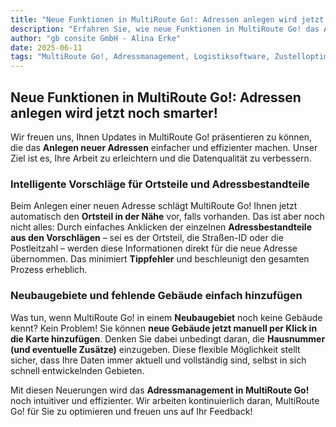 ```yaml
---
title: "Neue Funktionen in MultiRoute Go!: Adressen anlegen wird jetzt noch smarter!"
description: "Erfahren Sie, wie neue Funktionen in MultiRoute Go! das Anlegen von Adressen mit intelligenten Vorschlägen für Ortsteile und der einfachen Erfassung von Neubaugebieten revolutionieren – für effizienteres Adressmanagement und weniger Tippfehler."
author: "gb consite GmbH - Alina Erke"
date: 2025-06-11
tags: "MultiRoute Go!, Adressmanagement, Logistiksoftware, Zustelloptimierung, Geodaten, Neubaugebiete, Effizienz"
---
```


## Neue Funktionen in MultiRoute Go!: Adressen anlegen wird jetzt noch smarter!

Wir freuen uns, Ihnen Updates in MultiRoute Go! präsentieren zu können, die das **Anlegen neuer Adressen** einfacher und effizienter machen. Unser Ziel ist es, Ihre Arbeit zu erleichtern und die Datenqualität zu verbessern.
<!-- more -->
### Intelligente Vorschläge für Ortsteile und Adressbestandteile

Beim Anlegen einer neuen Adresse schlägt MultiRoute Go! Ihnen jetzt automatisch den **Ortsteil in der Nähe** vor, falls vorhanden. Das ist aber noch nicht alles: Durch einfaches Anklicken der einzelnen **Adressbestandteile aus den Vorschlägen** – sei es der Ortsteil, die Straßen-ID oder die Postleitzahl – werden diese Informationen direkt für die neue Adresse übernommen. Das minimiert **Tippfehler** und beschleunigt den gesamten Prozess erheblich.

### Neubaugebiete und fehlende Gebäude einfach hinzufügen

Was tun, wenn MultiRoute Go! in einem **Neubaugebiet** noch keine Gebäude kennt? Kein Problem! Sie können **neue Gebäude jetzt manuell per Klick in die Karte hinzufügen**. Denken Sie dabei unbedingt daran, die **Hausnummer (und eventuelle Zusätze)** einzugeben. Diese flexible Möglichkeit stellt sicher, dass Ihre Daten immer aktuell und vollständig sind, selbst in sich schnell entwickelnden Gebieten.

Mit diesen Neuerungen wird das **Adressmanagement in MultiRoute Go!** noch intuitiver und effizienter. Wir arbeiten kontinuierlich daran, MultiRoute Go! für Sie zu optimieren und freuen uns auf Ihr Feedback!
